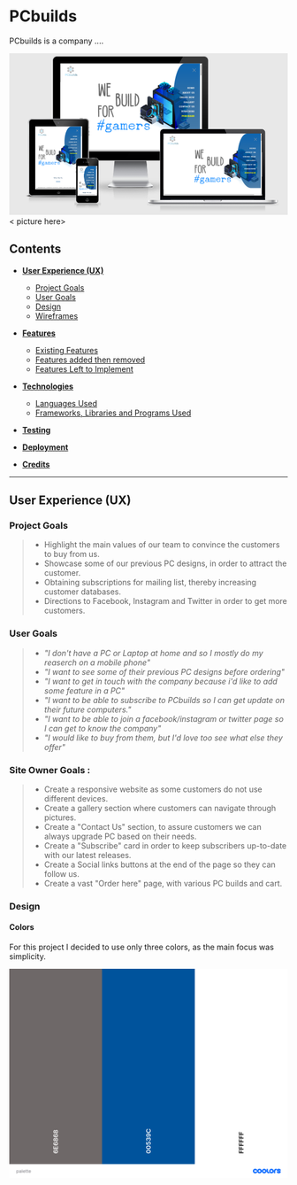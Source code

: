 # PCbuilds


 PCbuilds is a company ....

![Am-I-Responsive](assets/images/am-i-responsive.jpg)     < picture here>


## Contents

- [**User Experience (UX)**](<#user-experience-(ux)>)

  - [Project Goals](#project-goals)
  - [User Goals](#user-goals)
  - [Design](#design)
  - [Wireframes](#wireframes)

- [**Features**](#features)

  - [Existing Features](#features)
  - [Features added then removed](#features)
  - [Features Left to Implement](#features)

- [**Technologies**](#technologies-used)

  - [Languages Used](#technologies-used)
  - [Frameworks, Libraries and Programs Used](#technologies-used)

- [**Testing**](#testing)

- [**Deployment**](#deployment)

- [**Credits**](#credits)

---


## User Experience (UX)

### Project Goals

> - Highlight the main values of our team to convince the customers to buy from us.
> - Showcase some of our previous PC designs, in order to attract the customer.
> - Obtaining subscriptions for mailing list, thereby increasing customer databases.
> - Directions to Facebook, Instagram and Twitter in order to get more customers.

### User Goals 

> - _"I don't have a PC or Laptop at home and so I mostly do my reaserch on a mobile phone"_
> - _"I want to see some of their previous PC designs before ordering"_
> - _"I want to get in touch with the company because i'd like to add some feature in a PC"_
> - _"I want to be able to subscribe to PCbuilds so I can get update on their future computers."_
> - _"I want to be able to join a facebook/instagram or twitter page so I can get to know the company"_
> - _"I would like to buy from them, but I'd love too see what else they offer"_


### Site Owner Goals :

> - Create a responsive website as some customers do not use different devices.
> - Create a gallery section where customers can navigate through pictures.
> - Create a "Contact Us" section, to assure customers we can always upgrade PC based on their needs.
> - Create a "Subscribe" card in order to keep subscribers up-to-date with our latest releases.
> - Create a Social links buttons at the end of the page so they can follow us.
> - Create a vast "Order here" page, with various PC builds and cart.

### Design



#### Colors

 For this project I decided to use only three colors, as the main focus was simplicity. 

![Color Scheme Generated by coolors.co](assets/images/palette.png)

